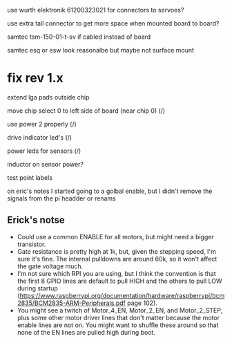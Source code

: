 
use wurth elektronik 61200323021 for connectors to servoes?

use extra tall connector to get more space when mounted board to board?

samtec tsm-150-01-t-sv if cabled instead of board

samtec esq or esw look reasonalbe but maybe not surface mount


# fix rev 1.x

extend lga pads outside chip

move chip select 0 to left side of board (near chip 0) (/)

use power 2 properly (/)

drive indicator led's (/)

power leds for sensors (/)

inductor on sensor power?

test point labels

on eric's notes I started going to a golbal enable, but I didn't remove the signals from the pi headder or renams

## Erick's notse
* Could use a common ENABLE for all motors, but might need a bigger transistor.
* Gate resistance is pretty high at 1k, but, given the stepping speed, I'm sure it's fine. The internal pulldowns are around 60k, so it won't affect the gate voltage much.
* I'm not sure which RPI you are using, but I think the convention is that the first 8 GPIO lines are default to pull HIGH and the others to pull LOW during startup (https://www.raspberrypi.org/documentation/hardware/raspberrypi/bcm2835/BCM2835-ARM-Peripherals.pdf page 102).
 * You might see a twitch of Motor_4_EN, Motor_2_EN, and Motor_2_STEP, plus some other motor driver lines that don't matter because the motor enable lines are not on. You might want to shuffle these around so that none of the EN lines are pulled high during boot.

